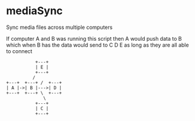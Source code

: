 mediaSync
=========

Sync media files across multiple computers

If computer A and B was running this script then A would push data to B which when B has the data would send to C D E as long as they are all able to connect

		       +---+
		       | E |
		       +---+
		      /
	+---+  +---+ /  +---+
	| A |->| B |--->| D |
	+---+  +---+ \  +---+
        	      \
		       +---+
		       | C |
		       +---+
